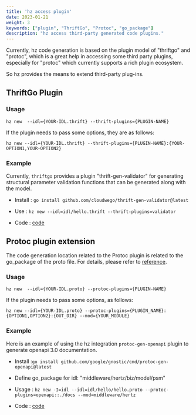 ```yaml
---
title: 'hz access plugin'
date: 2023-01-21
weight: 3
keywords: ["plugin", "ThriftGo", "Protoc", "go_package"]
description: "hz access third-party generated code plugins."
---
```


Currently, hz code generation is based on the plugin model of "thriftgo" and "protoc", which is a great help in accessing some third party plugins, especially for "protoc" which currently supports a rich plugin ecosystem.

So hz provides the means to extend third-party plug-ins.

## ThriftGo Plugin

### Usage

```shell
hz new  --idl={YOUR-IDL.thrift} --thrift-plugins={PLUGIN-NAME}
```

If the plugin needs to pass some options, they are as follows:

```shell
hz new --idl={YOUR-IDL.thrift} --thrift-plugins={PLUGIN-NAME}:{YOUR-OPTION1,YOUR-OPTION2}
```

### Example

Currently, `thriftgo` provides a plugin "thrift-gen-validator" for generating structural parameter validation functions that can be generated along with the model.

- Install : `go install github.com/cloudwego/thrift-gen-validator@latest`

- Use : `hz new --idl=idl/hello.thrift --thrift-plugins=validator`

- Code : [code](https://github.com/cloudwego/hertz-examples/tree/main/hz/plugin/thrift)

## Protoc plugin extension

The code generation location related to the Protoc plugin is related to the go_package of the proto file. For details, please refer to [reference](/docs/hertz/tutorials/toolkit/cautions/#location-of-biz-layer-code-generation-when-using-protobuf-idl).

### Usage

```shell
hz new  --idl={YOUR-IDL.proto} --protoc-plugins={PLUGIN-NAME}
```

If the plugin needs to pass some options, as follows:

```shell
hz new --idl={YOUR-IDL.proto} --protoc-plugins={PLUGIN_NAME}:{OPTION1,OPTION2}:{OUT_DIR} --mod={YOUR_MODULE}
```

### Example

Here is an example of using the hz integration `protoc-gen-openapi` plugin to generate openapi 3.0 documentation.

- Install :`go install github.com/google/gnostic/cmd/protoc-gen-openapi@latest`

- Define go_package for idl: "middleware/hertz/biz/model/psm"

- Usage : `hz new -I=idl --idl=idl/hello/hello.proto --protoc-plugins=openapi::./docs --mod=middleware/hertz`

- Code : [code](https://github.com/cloudwego/hertz-examples/tree/main/hz/plugin/proto)
